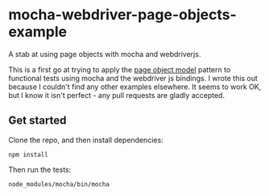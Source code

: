 # mocha-webdriver-page-objects-example

A stab at using page objects with mocha and webdriverjs.

This is a first go at trying to apply the [page object model](https://code.google.com/p/selenium/wiki/PageObjects) pattern to functional tests using mocha and the webdriver js bindings. I wrote this out because I couldn't find any other examples elsewhere. It seems to work OK, but I know it isn't perfect - any pull requests are gladly accepted.

## Get started

Clone the repo, and then install dependencies:

    npm install

Then run the tests:

    node_modules/mocha/bin/mocha
